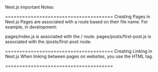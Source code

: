 Next.js important Notes:

======================================
Creating Pages in Next.js
Pages are associated with a route based on their file name. For example, in development:

pages/index.js is associated with the / route.
pages/posts/first-post.js is associated with the /posts/first-post route.

======================================
Creating Linking in Next.js
When linking between pages on websites, you use the <a> HTML tag.

======================================